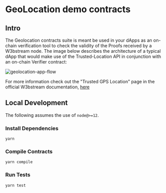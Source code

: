 GeoLocation demo contracts
=========================

## Intro
The Geolocation contracts suite is meant be used in your dApps as an on-chain verification tool to check the validity of the Proofs received by a W3bstream node. The image below describes the architecture of a typical dApp that would make use of the Trusted-Location API in conjunction with an on-chain Verifier contract: 

![geolocation-app-flow](https://user-images.githubusercontent.com/77351244/219445568-44de3241-e328-4e6f-b1df-506e1f3d6b19.png)

For more information check out the "Trusted GPS Location" page in the official W3bstream documentation, [here](https://docs.w3bstream.com/introduction/readme)


## Local Development

The following assumes the use of `node@>=12`.

### Install Dependencies

`yarn`

### Compile Contracts

`yarn compile`

### Run Tests

`yarn test`
